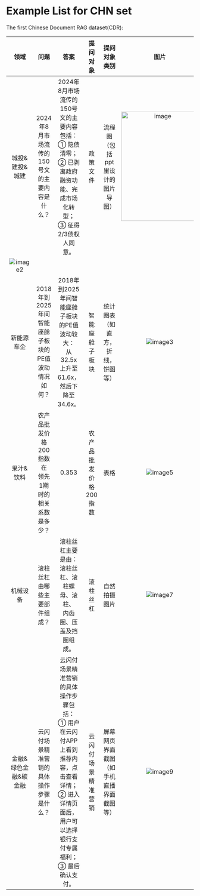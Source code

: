 # Example List for CHN set

The first Chinese Document RAG dataset(CDR):


|   领域   |                         问题                         |                                                                 答案                                                                 |      提问对象      |            提问对象类别            |             图片             |             依据block             |
|:--------:|:----------------------------------------------------:|:------------------------------------------------------------------------------------------------------------------------------------:|:------------------:|:----------------------------------:|:----------------------------:|:--------------------------------:|
| 城投&建投&城建 | 2024年8月市场流传的<br>150号文的主要内容是什么？ | 2024年8月市场流传的150号文的主要内容包括：<br>① 隐债清零；<br>② 已剥离政府融资功能、完成市场化转型；<br>③ 征得2/3债权人同意。 | 政策文件 | 流程图（包括ppt里设计的图片导图） |<img width="207" height="293" alt="image" src="https://github.com/user-attachments/assets/6a268b5e-a071-4de4-80e3-947c78344ab3" />
 | ![image2](image2025-8-28_15-17-42.png) |
| 新能源车企 | 2018年到2025年间<br>智能座舱子板块的PE值波动情况如何？ | 2018年到2025年间智能座舱子板块的PE值波动较大：<br>从 32.5x 上升至 61.6x，<br>然后下降至 34.6x。 | 智能座舱子板块 | 统计图表（如直方，折线，饼图等） | ![image3](image2025-8-28_15-19-21.png) | ![image4](image2025-8-28_15-19-31.png) |
| 果汁&饮料 | 农产品批发价格200指数在<br>领先1期时的相关系数是多少？ | 0.353 | 农产品批发价格200指数 | 表格 | ![image5](image2025-8-28_15-21-14.png) | ![image6](image2025-8-28_15-21-30.png) |
| 机械设备 | 滚柱丝杠由哪些主要部件组成？ | 滚柱丝杠主要是由：<br>滚柱丝杠、滚柱螺母、滚柱、<br>内齿圈、压盖及挡圈组成。 | 滚柱丝杠 | 自然拍摄图片 | ![image7](image2025-8-28_15-51-4.png) | ![image8](image2025-8-28_15-50-35.png) |
| 金融&绿色金融&碳金融 | 云闪付场景精准营销的<br>具体操作步骤是什么？ | 云闪付场景精准营销的具体操作步骤包括：<br>① 用户在云闪付APP上看到推荐内容，点击查看详情；<br>② 进入详情页面后，用户可以选择银行支付专属福利；<br>③ 最后确认支付。 | 云闪付场景精准营销 | 屏幕网页界面截图（如手机直播界面截图等） | ![image9](image2025-8-28_15-55-6.png) | ![image10](image2025-8-28_15-55-24.png) |

